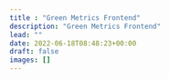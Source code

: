 ```yaml
---
title : "Green Metrics Frontend"
description: "Green Metrics Frontend"
lead: ""
date: 2022-06-18T08:48:23+00:00
draft: false
images: []
---
```

